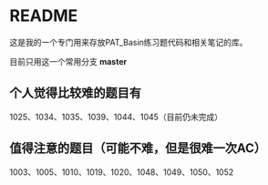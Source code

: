# README

这是我的一个专门用来存放PAT_Basin练习题代码和相关笔记的库。

目前只用这一个常用分支 **master**

## 个人觉得比较难的题目有

1025、1034、1035、1039、1044、1045（目前仍未完成）

## 值得注意的题目（可能不难，但是很难一次AC）

1003、1005、1010、1019、1020、1048、1049、1050、1052
